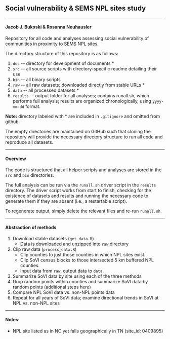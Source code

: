 ## Social vulnerability & SEMS NPL sites study

---

#### Jacob J. Bukoski & Rosanna Neuhausler

Repository for all code and analyses assessing social vulnerability of communities in proximity to SEMS NPL sites.

The directory structure of this repository is as follows:

  1. `doc` -- directory for development of documents *
  2. `src` -- all source scripts with directory-specific readme detailing their use
  3. `bin` -- all binary scripts
  4. `raw` -- all raw datasets; downloaded directly from stable URLs *
  5. `data` -- all processed datasets *
  6. `results` -- output folder for all analyses; contains runall.sh, which performs full analysis; results are organized chronologically, using `yyyy-mm-dd` format.
  
**Note:** directory labeled with * are included in `.gitignore` and omitted from github.

The empty directories are maintained on GitHub such that cloning the repository will provide the necessary directory structure to run all code and reproduce all datasets.

---

#### Overview

The code is structured that all helper scripts and analyses are stored in the `src` and `bin` directories.

The full analysis can be run via the `runall.sh` driver script in the `results` directory. The driver script works from start to finish, checking for the existence of datasets and results and running the necessary code to generate them if they are absent (i.e., a restartable script).

To regenerate output, simply delete the relevant files and re-run `runall.sh`.

---

#### Abstraction of methods

1. Download stable datasets (`get_data.R`)
    * Data is downloaded and unzipped into `raw` directory
2. Clip raw data (`process_data.R`)
    * Clip counties to just those counties in which NPL sites exist. 
    * Clip SoVI census blocks to those intersected 5 km buffered NPL counties.
    * Input data from `raw`, output data to `data`.
3. Summarize SoVI data by site using each of the three methods
4. Drop random points within counties and summarize SoVI data by random points (additional steps here)
5. Compare NPL SoVI data vs. non-NPL points data
6. Repeat for all years of SoVI data; examine directional trends in SoVI at NPL vs. non-NPL sites

---

#### Notes:

- NPL site listed as in NC yet falls geographically in TN (site_id: 0409895)
